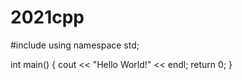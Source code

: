 # 2021cpp
#include <iostream>
using namespace std;


int main() {
    cout << "Hello World!" << endl;
    return 0;
}
